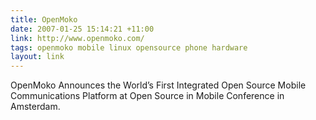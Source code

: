```yaml
---
title: OpenMoko
date: 2007-01-25 15:14:21 +11:00
link: http://www.openmoko.com/
tags: openmoko mobile linux opensource phone hardware
layout: link
---
```

OpenMoko Announces the World’s First Integrated Open Source Mobile Communications Platform at Open Source in Mobile Conference in Amsterdam.
